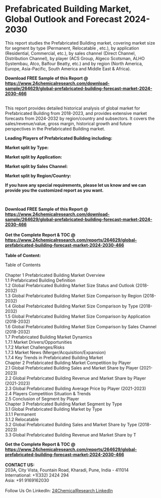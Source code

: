 <h1>Prefabricated Building Market, Global Outlook and Forecast 2024-2030</h1><p>
</p><p>
This report studies the Prefabricated Building market, covering market size for segment by type (Permanent, Relocatable , etc.), by application (Residential, Commercial, etc.), by sales channel (Direct Channel, Distribution Channel), by player (ACS Group, Algeco Scotsman, ALHO Systembau, Atco, Balfour Beatty, etc.) and by region (North America, Europe, Asia-Pacific, South America and Middle East &amp; Africa).</p><p>
</p><div><b>Download FREE Sample of this Report @ 
            <a href="https://www.24chemicalresearch.com/download-sample/264629/global-prefabricated-building-forecast-market-2024-2030-466">
            https://www.24chemicalresearch.com/download-sample/264629/global-prefabricated-building-forecast-market-2024-2030-466</a></b></div><br><p>
This report provides detailed historical analysis of global market for Prefabricated Building from 2018-2023, and provides extensive market forecasts from 2024-2032 by region/country and subsectors. It covers the sales/revenue/value, gross margin, historical growth and future perspectives in the Prefabricated Building market.</p><p>
</p><p>
<strong>Leading Players of Prefabricated Building including:</strong>
</p><p>
<strong>Market split by Type:</strong></p><p>
</p><p>
<strong>Market split by Application:</strong></p><p>
</p><p>
<strong>Market split by Sales Channel:</strong></p><p>
</p><p>
<strong>Market split by Region/Country:</strong></p><p>
</p><p>
<strong>If you have any special requirements, please let us know and we can provide you the customized report as you want.</strong></p><p>
 </p><div><b>Download FREE Sample of this Report @ 
            <a href="https://www.24chemicalresearch.com/download-sample/264629/global-prefabricated-building-forecast-market-2024-2030-466">
            https://www.24chemicalresearch.com/download-sample/264629/global-prefabricated-building-forecast-market-2024-2030-466</a></b></div><br><div><b>Get the Complete Report & TOC @ 
            <a href="https://www.24chemicalresearch.com/reports/264629/global-prefabricated-building-forecast-market-2024-2030-466">
            https://www.24chemicalresearch.com/reports/264629/global-prefabricated-building-forecast-market-2024-2030-466</a></b></div><br>
            <b>Table of Content:</b><p>Table of Contents<br />
<br />
Chapter 1 Prefabricated Building Market Overview<br />
    1.1 Prefabricated Building Definition<br />
    1.2 Global Prefabricated Building Market Size Status and Outlook (2018-2032)<br />
    1.3 Global Prefabricated Building Market Size Comparison by Region (2018-2032)<br />
    1.4 Global Prefabricated Building Market Size Comparison by Type (2018-2032)<br />
    1.5 Global Prefabricated Building Market Size Comparison by Application (2018-2032)<br />
    1.6 Global Prefabricated Building Market Size Comparison by Sales Channel (2018-2032)<br />
    1.7 Prefabricated Building Market Dynamics<br />
        1.7.1 Market Drivers/Opportunities<br />
        1.7.2 Market Challenges/Risks<br />
        1.7.3 Market News (Merger/Acquisition/Expansion)<br />
        1.7.4 Key Trends in Prefabricated Building Market<br />
Chapter 2 Prefabricated Building Market Competition by Player<br />
    2.1 Global Prefabricated Building Sales and Market Share by Player (2021-2023)<br />
    2.2 Global Prefabricated Building Revenue and Market Share by Player (2021-2023)<br />
    2.3 Global Prefabricated Building Average Price by Player (2021-2023)<br />
    2.4 Players Competition Situation & Trends<br />
    2.5 Conclusion of Segment by Player<br />
Chapter 3 Prefabricated Building Market Segment by Type<br />
    3.1 Global Prefabricated Building Market by Type<br />
        3.1.1 Permanent<br />
        3.1.2 Relocatable <br />
    3.2 Global Prefabricated Building Sales and Market Share by Type (2018-2023)<br />
    3.3 Global Prefabricated Building Revenue and Market Share by T</p><div><b>Get the Complete Report & TOC @ 
            <a href="https://www.24chemicalresearch.com/reports/264629/global-prefabricated-building-forecast-market-2024-2030-466">
            https://www.24chemicalresearch.com/reports/264629/global-prefabricated-building-forecast-market-2024-2030-466</a></b></div><br><b>CONTACT US:</b><br>
            203A, City Vista, Fountain Road, Kharadi, Pune, India - 411014<br>
            International: +1(332) 2424 294<br>
            Asia: +91 9169162030 <br><br>
            Follow Us On LinkedIn: <a href="https://www.linkedin.com/company/24chemicalresearch/">24ChemicalResearch LinkedIn</a>